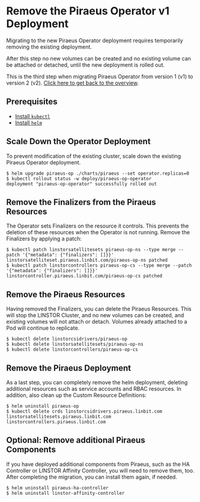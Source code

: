 # Remove the Piraeus Operator v1 Deployment

Migrating to the new Piraeus Operator deployment requires temporarily removing the existing deployment.

After this step no new volumes can be created and no existing volume can be attached or detached, until the
new deployment is rolled out.

This is the third step when migrating Piraeus Operator from version 1 (v1) to version 2 (v2).
[Click here to get back to the overview](./index.md).

## Prerequisites

* [Install `kubectl`](https://kubernetes.io/docs/tasks/tools/)
* [Install `helm`](https://docs.helm.sh/docs/intro/install/)

## Scale Down the Operator Deployment

To prevent modification of the existing cluster, scale down the existing Piraeus Operator deployment.

```
$ helm upgrade piraeus-op ./charts/piraeus --set operator.replicas=0
$ kubectl rollout status -w deploy/piraeus-op-operator
deployment "piraeus-op-operator" successfully rolled out
```

## Remove the Finalizers from the Piraeus Resources

The Operator sets Finalizers on the resource it controls. This prevents the deletion of these resources when the
Operator is not running. Remove the Finalizers by applying a patch:

```
$ kubectl patch linstorsatellitesets piraeus-op-ns --type merge --patch '{"metadata": {"finalizers": []}}'
linstorsatelliteset.piraeus.linbit.com/piraeus-op-ns patched
$ kubectl patch linstorcontrollers piraeus-op-cs --type merge --patch '{"metadata": {"finalizers": []}}'
linstorcontroller.piraeus.linbit.com/piraeus-op-cs patched
```

## Remove the Piraeus Resources

Having removed the Finalizers, you can delete the Piraeus Resources. This will stop the LINSTOR Cluster, and no
new volumes can be created, and existing volumes will not attach or detach. Volumes already attached to a Pod will
continue to replicate.

```
$ kubectl delete linstorcsidrivers/piraeus-op
$ kubectl delete linstorsatellitesets/piraeus-op-ns
$ kubectl delete linstorcontrollers/piraeus-op-cs
```

## Remove the Piraeus Deployment

As a last step, you can completely remove the helm deployment, deleting additional resources such as service accounts
and RBAC resources. In addition, also clean up the Custom Resource Definitions:

```
$ helm uninstall piraeus-op
$ kubectl delete crds linstorcsidrivers.piraeus.linbit.com linstorsatellitesets.piraeus.linbit.com linstorcontrollers.piraeus.linbit.com
```

## Optional: Remove additional Piraeus Components

If you have deployed additional components from Piraeus, such as the HA Controller or LINSTOR Affinity Controller, you
will need to remove them, too. After completing the migration, you can install them again, if needed.

```
$ helm uninstall piraeus-ha-controller
$ helm uninstall linstor-affinity-controller
```
